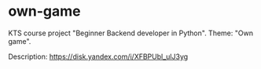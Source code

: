 # own-game
KTS course project "Beginner Backend developer in Python". Theme: "Own game".

Description: https://disk.yandex.com/i/XFBPUbl_ulJ3yg
